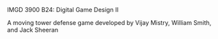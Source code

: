 IMGD 3900 B24: Digital Game Design II

A moving tower defense game developed by Vijay Mistry, William Smith, and Jack Sheeran
